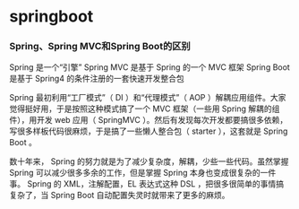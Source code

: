 # springboot

### Spring、Spring MVC和Spring Boot的区别

Spring 是一个“引擎” 
Spring MVC 是基于 Spring 的一个 MVC 框架 
Spring Boot 是基于 Spring4 的条件注册的一套快速开发整合包 

Spring 最初利用“工厂模式”（ DI ）和“代理模式”（ AOP ）解耦应用组件。大家觉得挺好用，于是按照这种模式搞了一个 MVC 框架（一些用 Spring 解耦的组件），用开发 web 应用（ SpringMVC ）。然后有发现每次开发都要搞很多依赖，写很多样板代码很麻烦，于是搞了一些懒人整合包（ starter ），这套就是 Spring Boot 。 

数十年来， Spring 的努力就是为了减少复杂度，解耦，少些一些代码。虽然掌握 Spring 可以减少很多多余的工作，但是掌握 Spring 本身也变成很复杂的一件事。 Spring 的 XML，注解配置，EL 表达式这种 DSL ，把很多很简单的事情搞复杂了，当 Spring Boot 自动配置失灵时就带来了更多的麻烦。
